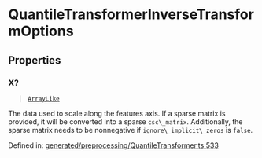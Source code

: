 # QuantileTransformerInverseTransformOptions

## Properties

### X?

> [`ArrayLike`](../types/ArrayLike.md)

The data used to scale along the features axis. If a sparse matrix is provided, it will be converted into a sparse `csc\_matrix`. Additionally, the sparse matrix needs to be nonnegative if `ignore\_implicit\_zeros` is `false`.

Defined in:  [generated/preprocessing/QuantileTransformer.ts:533](https://github.com/transitive-bullshit/scikit-learn-ts/blob/122b3c0/packages/sklearn/src/generated/preprocessing/QuantileTransformer.ts#L533)
